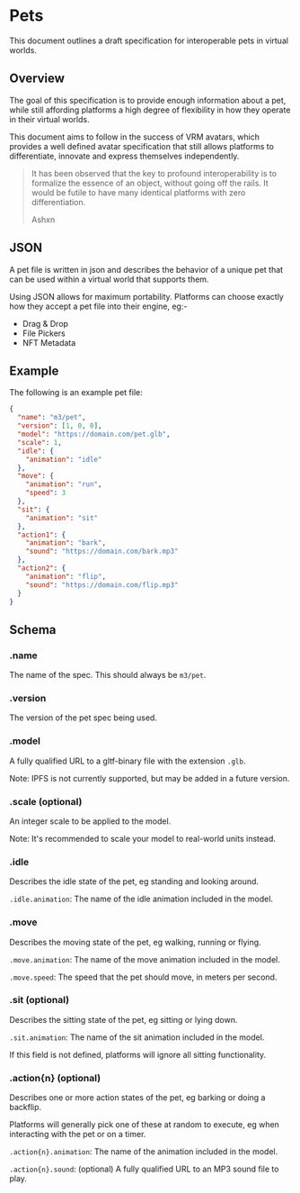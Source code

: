 # Pets

This document outlines a draft specification for interoperable pets in virtual worlds.

## Overview

The goal of this specification is to provide enough information about a pet, while still affording platforms a high degree of flexibility in how they operate in their virtual worlds.

This document aims to follow in the success of VRM avatars, which provides a well defined avatar specification that still allows platforms to differentiate, innovate and express themselves independently.

> It has been observed that the key to profound interoperability is to formalize the essence of an object, without going off the rails. It would be futile to have many identical platforms with zero differentiation.
>
> Ashxn

## JSON

A pet file is written in json and describes the behavior of a unique pet that can be used within a virtual world that supports them.

Using JSON allows for maximum portability. Platforms can choose exactly how they accept a pet file into their engine, eg:-

- Drag & Drop
- File Pickers
- NFT Metadata

## Example

The following is an example pet file:

```json
{
  "name": "m3/pet",
  "version": [1, 0, 0],
  "model": "https://domain.com/pet.glb",
  "scale": 1,
  "idle": {
    "animation": "idle"
  },
  "move": {
    "animation": "run",
    "speed": 3
  },
  "sit": {
    "animation": "sit"
  },
  "action1": {
    "animation": "bark",
    "sound": "https://domain.com/bark.mp3"
  },
  "action2": {
    "animation": "flip",
    "sound": "https://domain.com/flip.mp3"
  }
}
```

## Schema

### .name

The name of the spec. This should always be `m3/pet`.

### .version

The version of the pet spec being used.

### .model

A fully qualified URL to a gltf-binary file with the extension `.glb`.

Note: IPFS is not currently supported, but may be added in a future version.

### .scale (optional)

An integer scale to be applied to the model.

Note: It's recommended to scale your model to real-world units instead.

### .idle

Describes the idle state of the pet, eg standing and looking around.

`.idle.animation`: The name of the idle animation included in the model.

### .move

Describes the moving state of the pet, eg walking, running or flying.

`.move.animation`: The name of the move animation included in the model.

`.move.speed`: The speed that the pet should move, in meters per second.

### .sit (optional)

Describes the sitting state of the pet, eg sitting or lying down.

`.sit.animation`: The name of the sit animation included in the model.

If this field is not defined, platforms will ignore all sitting functionality.

### .action{n} (optional)

Describes one or more action states of the pet, eg barking or doing a backflip.

Platforms will generally pick one of these at random to execute, eg when interacting with the pet or on a timer.

`.action{n}.animation`: The name of the animation included in the model.

`.action{n}.sound`: (optional) A fully qualified URL to an MP3 sound file to play.
